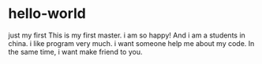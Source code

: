 # hello-world
just my first
This is my first master. i am so happy! And i am a students in china. i like program very much. i want someone help me about my code. In
the same time, i want make friend to you.
